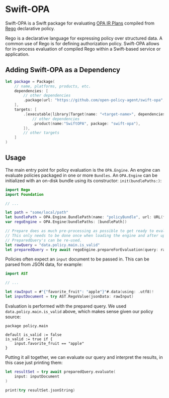# Swift-OPA

Swift-OPA is a Swift package for evaluating [OPA IR
Plans](https://www.openpolicyagent.org/docs/latest/ir/) compiled from
[Rego](https://www.openpolicyagent.org/docs/latest/policy-language/#what-is-rego)
declarative policy.

Rego is a declarative language for expressing policy over structured data. A
common use of Rego is for defining authorization policy.
Swift-OPA allows for in-process evaluation of compiled Rego within a Swift-based service or application.

## Adding Swift-OPA as a Dependency

```swift
let package = Package(
    // name, platforms, products, etc.
    dependencies: [
        // other dependencies
        .package(url: "https://github.com/open-policy-agent/swift-opa", branch: "main"),
    ],
    targets: [
        .[executable|library]Target(name: "<target-name>", dependencies: [
            // other dependencies
            .product(name:"SwiftOPA", package: "swift-opa"),
        ]),
        // other targets
    ]
)
```

## Usage

The main entry point for policy evaluation is the `OPA.Engine`. An engine can evaluate policies packaged in one or more `Bundles`.
An `OPA.Engine` can be initialized with an on-disk bundle using its constructor: `init(bundlePaths:)`:

```swift
import Rego
import Foundation

// ...

let path = "some/local/path"
let bundlePath = OPA.Engine.BundlePath(name: "policyBundle", url: URL(fileURLWithPath: path))
var regoEngine = OPA.Engine(bundlePaths: [bundlePath])

// Prepare does as much pre-processing as possible to get ready to evaluate queries.
// This only needs to be done once when loading the engine and after updating it.
// PreparedQuery's can be re-used.
let rawQuery = "data.policy.main.is_valid"
let preparedQuery = try await regoEngine.prepareForEvaluation(query: rawQuery)
```

Policies often expect an `input` document to be passed in. This can be parsed from JSON data, for example:

```swift
import AST

// ...

let rawInput = #"{"favorite_fruit": "apple"}"#.data(using: .utf8)!
let inputDocument = try AST.RegoValue(jsonData: rawInput)
```

Evaluation is performed with the prepared query. We used `data.policy.main.is_valid` above, which makes sense given our policy source:

```rego
package policy.main

default is_valid := false
is_valid := true if {
    input.favorite_fruit == "apple"
}
```

Putting it all together, we can evaluate our query and interpret the results, in this case just printing them:

```swift
let resultSet = try await preparedQuery.evaluate(
    input: inputDocument
)

print(try resultSet.jsonString)
```
